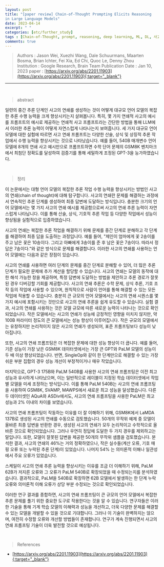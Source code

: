 ```yaml
---
layout: post
title: "[paper review] Chain-of-Thought Prompting Elicits Reasoning
in Large Language Models"
date: 2023-04-14
excerpt: " "
categories: [etc/further_study]
tags : [Chain-of-Thought, prompt, reasoning, deep learning, ML, DL, 사고의 연쇄]
comments: true
---
```



>Authors : Jason Wei, Xuezhi Wang, Dale Schuurmans, Maarten Bosma, Brian Ichter, Fei Xia, Ed Chi, Quoc Le, Denny Zhou  
>Institution : Google Research, Brain Team
>Publication Date : Jan 10, 2023
>paper : [https://arxiv.org/abs/2201.11903](https://arxiv.org/abs/2201.11903){:target="_blank"}  

---

<br>

> <subtitle> abstract </subtitle>

일련의 중간 추론 단계인 사고의 연쇄를 생성하는 것이 어떻게 대규모 언어 모델의 복잡한 추론 수행 능력을 크게 향상시키는지 살펴봅니다. 특히, 몇 가지 연쇄적 사고의 예시를 프롬프트의 예시로 제공하는 연쇄적 사고 프롬프트라는 간단한 방법을 통해 LLM에서 이러한 추론 능력이 어떻게 자연스럽게 나타나는지 보여줍니다. 세 가지 대규모 언어 모델에 대한 실험에 따르면 사고 연쇄 프롬프트는 다양한 산술, 상식 및 상징적 추론 작업에서 수행 능력을 향상시키는 것으로 나타났습니다. 예를 들어, 540B 매개변수 언어 모델에 8개의 연쇄 사고 예시만으로 프롬프트하면 수학 단어 문제의 GSM8K 벤치마크에서 최첨단 정확도를 달성하여 검증기를 통해 세밀하게 조정된 GPT-3을 능가하였습니다.

<br>

> <subtitle> 정리 </subtitle>

이 논문에서는 대형 언어 모델의 복잡한 추론 작업 수행 능력을 향상시키는 방법인 사고의 연쇄(chain of thought)에 대해 탐구합니다. 사고의 연쇄란 문제를 해결하는 과정에서 연속적인 추론 단계를 생성하여 최종 답변에 도달하는 방식입니다. 충분한 크기의 언어 모델에서는 몇 가지 사고의 연쇄 예시를 제공함으로써 사고의 연쇄 추론 능력이 자연스럽게 나타납니다. 이를 통해 산술, 상식, 기호적 추론 작업 등 다양한 작업에서 성능이 향상됨을 실험적으로 입증하였습니다.

사고의 연쇄는 복잡한 추론 작업을 해결하기 위해 문제를 중간 단계로 분해하고 각 단계를 해결하여 최종 답을 도출하는 과정입니다. 예를 들어, "제인이 엄마에게 꽃 2송이를 주고 남은 꽃은 10송이다. 그리고 아빠에게 3송이를 준 후 남은 꽃은 7송이다. 따라서 정답은 7송이다."와 같은 방식으로 문제를 해결합니다. 이러한 사고의 연쇄를 사용하는 언어 모델에는 다음과 같은 장점이 있습니다.

사고의 연쇄를 사용하면 여러 단계의 문제를 중간 단계로 분해할 수 있어, 더 많은 추론 단계가 필요한 문제에 추가 계산을 할당할 수 있습니다.
사고의 연쇄는 모델의 동작에 대한 해석 가능한 창을 제공하며, 특정 답변에 도달하는 방법을 제안하고 추론 경로가 잘못된 경우 디버깅할 기회를 제공합니다.
사고의 연쇄 추론은 수학 문제, 상식 추론, 기호 조작 등의 작업에 사용할 수 있으며, 원칙적으로 사람이 언어를 통해 해결할 수 있는 모든 작업에 적용할 수 있습니다.
충분히 큰 규모의 언어 모델에서는 사고의 연쇄 시퀀스를 몇 가지 예시에 포함시키는 것만으로 사고의 연쇄 추론을 쉽게 유도할 수 있습니다.
실험 결과, 사고의 연쇄를 사용하는 것은 모델 규모에 따른 새로운 능력이 나타나는 것으로 확인되었습니다. 작은 모델에서는 사고의 연쇄가 성능에 긍정적인 영향을 미치지 않지만, 약 100B 파라미터 정도의 큰 모델에서는 성능 향상이 이루어집니다. 작은 규모의 모델에서는 유창하지만 논리적이지 않은 사고의 연쇄가 생성되어, 표준 프롬프팅보다 성능이 낮아집니다.

또한, 사고의 연쇄 프롬프팅은 더 복잡한 문제에 대한 성능 향상이 더 큽니다. 예를 들어, 기준 성능이 가장 낮은 GSM8K 데이터셋에서는 가장 큰 GPT와 PaLM 모델의 성능이 두 배 이상 향상되었습니다. 반면, SingleOp와 같이 한 단계만으로 해결할 수 있는 가장 쉬운 부분 집합의 경우 성능 개선이 부정적이거나 매우 작았습니다.

마지막으로, GPT-3 175B와 PaLM 540B를 사용한 사고의 연쇄 프롬프팅은 이전 최고 성능과 유사하게 나타났으며, 이는 일반적으로 레이블이 지정된 학습 데이터셋에서 작업별 모델을 미세 조정하는 방식입니다. 이를 통해 PaLM 540B는 사고의 연쇄 프롬프팅을 사용하여 GSM8K, SVAMP, MAWPS에서 새로운 최고 성능을 달성했습니다. 다른 두 데이터셋인 AQuA와 ASDiv에서도, 사고의 연쇄 프롬프팅을 사용한 PaLM은 최고 성능과 2% 이내의 차이를 보였습니다.

사고의 연쇄 프롬프팅이 작동하는 이유를 더 잘 이해하기 위해, GSM8K에서 LaMDA 137B로 생성된 사고의 연쇄를 수동으로 검토했습니다. 50개의 무작위 예제 중 모델이 올바른 최종 답변을 반환한 경우, 생성된 사고의 연쇄가 모두 논리적이고 수학적으로 올바른 것으로 확인되었습니다. 그러나 우연히 정답에 도달한 두 가지 경우를 제외하고는 말입니다. 또한, 모델이 잘못된 답변을 제공한 50개의 무작위 샘플을 검토했습니다. 분석한 결과, 사고의 연쇄의 46%는 거의 정확하였으나, 작은 실수들(계산 오류, 기호 매핑 오류 또는 누락된 추론 단계)이 있었습니다. 나머지 54% 는 의미론적 이해나 일관성에서 주요 오류가 있었습니다.

스케일이 사고의 연쇄 추론 능력을 향상시키는 이유를 조금 더 이해하기 위해, PaLM 62B가 저지른 오류와 그 오류가 PaLM 540B로 확장되었을 때 수정되는지를 분석하였습니다. 결과적으로, PaLM을 540B로 확장하면 62B 모델에서 발생하는 한 단계 누락 오류와 의미론적 이해 오류가 상당 부분 수정되는 것으로 확인되었습니다.

이러한 연구 결과를 종합하면, 사고의 연쇄 프롬프팅이 큰 규모의 언어 모델에서 복잡한 추론 문제를 풀기 위한 중요한 도구로 작용한다는 것을 알 수 있습니다. 연구자들은 이러한 기술을 통해 기계 학습 모델의 이해력과 성능을 개선하고, 더욱 다양한 문제를 해결할 수 있는 모델을 개발할 수 있을 것으로 기대합니다. 그러나 이 기술이 완벽하지는 않으며, 여전히 수정할 오류와 개선할 방법들이 존재합니다. 연구가 계속 진행되면서 사고의 연쇄 프롬프팅 기술이 더욱 발전할 것으로 예상됩니다.

<br>

> <subtitle> References </subtitle>

* [https://arxiv.org/abs/2201.11903](https://arxiv.org/abs/2201.11903){:target="_blank"}

<br>